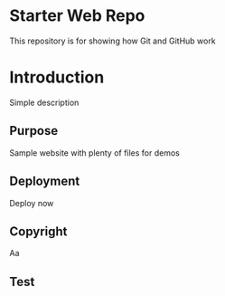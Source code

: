 # Starter Web Repo

This repository is for showing how Git and GitHub work

# Introduction

Simple description

## Purpose

Sample website with plenty of files for demos

## Deployment

Deploy now

## Copyright

Aa

## Test